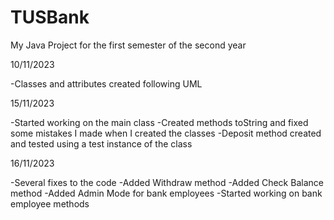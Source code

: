 # TUSBank
My Java Project for the first semester of the second year

10/11/2023

-Classes and attributes created following UML

15/11/2023

-Started working on the main class
-Created methods toString and fixed some mistakes I made when I created the classes
-Deposit method created and tested using a test instance of the class

16/11/2023

-Several fixes to the code
-Added Withdraw method
-Added Check Balance method
-Added Admin Mode for bank employees
-Started working on bank employee methods